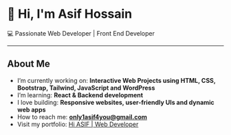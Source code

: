 
# 👋 Hi, I'm Asif Hossain

💻 Passionate Web Developer | Front End Developer 

---

## About Me

-  I’m currently working on: **Interactive Web Projects using HTML, CSS, Bootstrap, Tailwind, JavaScript and WordPress**
-  I’m learning: **React & Backend development**
-  I love building: **Responsive websites, user-friendly UIs and dynamic web apps**
-  How to reach me: **[only1asif4you@gmail.com](mailto:only1asif4you@gmail.com)**
-  Visit my portfolio: [Hi ASIF | Web Developer](https://web-developer-asif.netlify.app/)
